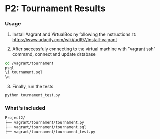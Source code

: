 # P2: Tournament Results

### Usage
1. Install Vagrant and VirtualBox ny following the instructions at:
https://www.udacity.com/wiki/ud197/install-vagrant

2. After successfuly connecting to the virtual machine with "vagrant ssh" command, connect and update database
```sh
cd /vagrant/tournament
psql
\i tournament.sql
\q
```

3. Finally, run the tests
```sh
python tournament_test.py
```

### What's included

```sh
Project2/
├── vagrant/tournament/tournament.py
├── vagrant/tournament/tournament.sql
├── vagrant/tournament/tournament_test.py
```

